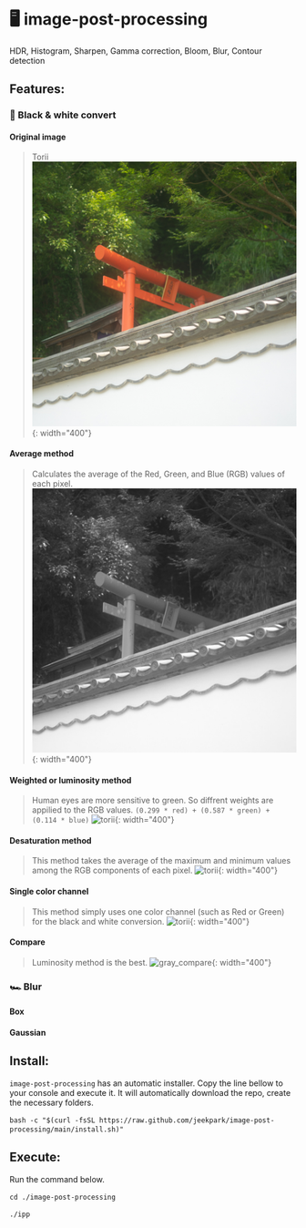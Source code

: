 # 🖥️ image-post-processing
HDR, Histogram, Sharpen, Gamma correction, Bloom, Blur, Contour detection




## Features:

### 🖤 Black & white convert

#### Original image
> Torii
![original_torii](./example/gray/original_torii.jpg){: width="400"}

#### Average method
> Calculates the average of the Red, Green, and Blue (RGB) values of each pixel.
![torii](./example/gray/gray_average_method.jpg){: width="400"}

#### Weighted or luminosity method
> Human eyes are more sensitive to green. So diffrent weights are appilied to the RGB values.
```(0.299 * red) + (0.587 * green) + (0.114 * blue)```
![torii](./example/gray/gray_luminosity_method.jpg){: width="400"}
#### Desaturation method
> This method takes the average of the maximum and minimum values among the RGB components of each pixel.
![torii](./example/gray/gray_desaturation_method.jpg){: width="400"}
#### Single color channel
> This method simply uses one color channel (such as Red or Green) for the black and white conversion.
![torii](./example/gray/gray_single_channel_method.jpg){: width="400"}

#### Compare
> Luminosity method is the best.
![gray_compare](./example/gray/gray_compare.gif){: width="400"}

### 🏎️ Blur
#### Box
#### Gaussian


## Install:
`image-post-processing` has an automatic installer.
Copy the line bellow to your console and execute it.
It will automatically download the repo, create the necessary folders.

```
bash -c "$(curl -fsSL https://raw.github.com/jeekpark/image-post-processing/main/install.sh)"
```

## Execute:
Run the command below.
```
cd ./image-post-processing
```
```
./ipp
```
